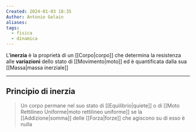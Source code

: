 ```yaml
---
Created: 2024-01-03 18:35
Author: Antonio Gelain
aliases: 
tags:
  - fisica
  - dinamica
---
```


L'**inerzia** è la proprietà di un [[Corpo|corpo]] che determina la resistenza alle **variazioni** dello stato di [[Movimento|moto]] ed è quantificata dalla sua [[Massa|massa inerziale]]

---

## Principio di inerzia

> Un corpo permane nel suo stato di [[Equilibrio|quiete]] o di [[Moto Rettilineo Uniforme|moto rettilineo uniforme]] se la [[Addizione|somma]] delle [[Forza|forze]] che agiscono su di esso è nulla
